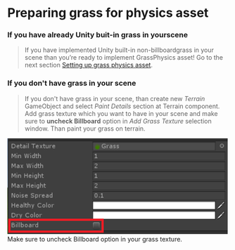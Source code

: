 # Preparing grass for physics asset

### If  you  have  already  Unity  buit-in  grass  in  yourscene

> If you have implemented Unity built-in non-billboardgrass in your scene 
than you’re ready to implement GrassPhysics asset! Go to the next section 
[Setting up grass physics asset](/SettingUp.md).

### If you don't have grass in your scene
> If you don't have grass in your scene, than create new *Terrain* GameObject and select 
*Paint Details* section at Terrain component. Add grass texture which you want to have in 
your scene and make sure to **uncheck Billboard** option in *Add Grass Texture* selection window. 
Than paint your grass on terrain.

![Make sure to uncheck Billboard option in your grass texture.](_media/billboard.png)
<br> Make sure to uncheck Billboard option in your grass texture.